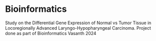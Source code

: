# Bioinformatics
Study on the Differential Gene Expression of Normal vs Tumor Tissue in Locoregionally Advanced Laryngo-Hypopharyngeal Carcinoma. Project done as part of Bioinformatics Vasanth 2024
